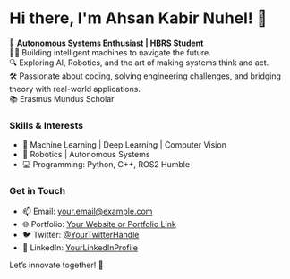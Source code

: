# Hi there, I'm Ahsan Kabir Nuhel! 👋

🚀 **Autonomous Systems Enthusiast | HBRS Student**  
👨‍💻 Building intelligent machines to navigate the future.  
🔍 Exploring AI, Robotics, and the art of making systems think and act.  
🛠️ Passionate about coding, solving engineering challenges, and bridging theory with real-world applications.  
📚 Erasmus Mundus Scholar  

### Skills & Interests
- 🌟 Machine Learning | Deep Learning | Computer Vision
- 🤖 Robotics | Autonomous Systems 
- 💻 Programming: Python, C++, ROS2 Humble

### Get in Touch
- 📫 Email: your.email@example.com
- 🌐 Portfolio: [Your Website or Portfolio Link](https://yourportfolio.com)
- 🐦 Twitter: [@YourTwitterHandle](https://twitter.com/YourTwitterHandle)
- 💼 LinkedIn: [YourLinkedInProfile](https://linkedin.com/in/yourlinkedin)

Let’s innovate together! 🌟

